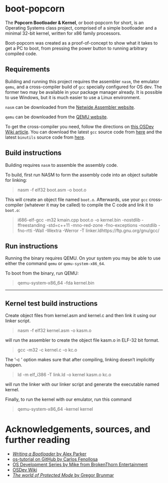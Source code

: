 # boot-popcorn
The **Popcorn Bootloader & Kernel**, or boot-popcorn for short, is an Operating Systems class project, comprised of a simple bootloader and a minimal 32-bit kernel, written for x86 family processors.

Boot-popcorn was created as a proof-of-concept to show what it takes to get a PC to boot, from pressing the power button to running arbitrary compiled code.

## Requirements
Building and running this project requires the assembler `nasm`, the emulator `qemu`, and a cross-compiler build of `gcc` specially configured for OS dev.  The former two may be available in your package manager already.  It is possible to use Windows, but it is much easier to use a Linux environment.

`nasm` can be downloaded from the [Netwide Assembler website](https://nasm.us/).

`qemu` can be downloaded from the [QEMU website](https://www.qemu.org/).

To get the cross-compiler you need, follow the directions on [this OSDev Wiki article](https://wiki.osdev.org/GCC_Cross-Compiler).  You can download the latest `gcc` source code from [here](https://ftp.gnu.org/gnu/gcc/) and the latest `binutils` source code from [here](https://ftp.gnu.org/gnu/binutils/).

## Build instructions
Building requires `nasm` to assemble the assembly code.

To build, first run NASM to form the assembly code into an object suitable for linking:

> nasm -f elf32 boot.asm -o boot.o

This will create an object file named `boot.o`.  Afterwards, use your `gcc` cross-compiler (whatever it may be called) to compile the C code and link it to `boot.o`:

> i686-elf-gcc -m32 kmain.cpp boot.o -o kernel.bin -nostdlib -ffreestanding -std=c++11 -mno-red-zone -fno-exceptions -nostdlib -fno-rtti -Wall -Wextra -Werror -T linker.ldhttps://ftp.gnu.org/gnu/gcc/


## Run instructions
Running the binary requires QEMU.  On your system you may be able to use either the command `qemu` or `qemu-system-x86_64`.

To boot from the binary, run QEMU:

> qemu-system-x86_64 -fda kernel.bin

---

## Kernel test build instructions

Create object files from kernel.asm and kernel.c and then link it using our linker script.

> nasm -f elf32 kernel.asm -o kasm.o

will run the assembler to create the object file kasm.o in ELF-32 bit format.

> gcc -m32 -c kernel.c -o kc.o

The ’-c ’ option makes sure that after compiling, linking doesn’t implicitly happen.

> ld -m elf_i386 -T link.ld -o kernel kasm.o kc.o

will run the linker with our linker script and generate the executable named kernel.

Finally, to run the kernel with our emulator, run this command

> qemu-system-x86_64 -kernel kernel

# Acknowledgements, sources, and further reading
* [_Writing a Bootloader_ by Alex Parker](http://3zanders.co.uk/2017/10/13/writing-a-bootloader/)
* [os-tutorial on GitHub by Carlos Fenollosa](https://github.com/cfenollosa/os-tutorial)
* [OS Development Series by Mike from BrokenThorn Entertainment](http://brokenthorn.com/Resources/OSDevIndex.html)
* [OSDev Wiki](https://wiki.osdev.org/Main_Page)
* [_The world of Protected Mode_ by Gregor Brunmar](http://www.osdever.net/tutorials/view/the-world-of-protected-mode)
